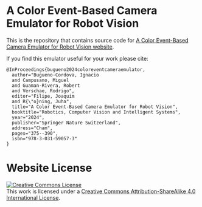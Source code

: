 # A Color Event-Based Camera Emulator for Robot Vision

This is the repository that contains source code for [A Color Event-Based Camera Emulator for Robot Vision website](https://color-event-camera-emulator.github.io).

If you find this emulator useful for your work please cite:
```
@InProceedings{bugueno2024coloreventcameraemulator,
  author="Bugueno-Cordova, Ignacio
  and Campusano, Miguel
  and Guaman-Rivera, Robert
  and Verschae, Rodrigo",
  editor="Filipe, Joaquim
  and R{\"o}ning, Juha",
  title="A Color Event-Based Camera Emulator for Robot Vision",
  booktitle="Robotics, Computer Vision and Intelligent Systems",
  year="2024",
  publisher="Springer Nature Switzerland",
  address="Cham",
  pages="375--390",
  isbn="978-3-031-59057-3"
}
```

# Website License
<a rel="license" href="http://creativecommons.org/licenses/by-sa/4.0/"><img alt="Creative Commons License" style="border-width:0" src="https://i.creativecommons.org/l/by-sa/4.0/88x31.png" /></a><br />This work is licensed under a <a rel="license" href="http://creativecommons.org/licenses/by-sa/4.0/">Creative Commons Attribution-ShareAlike 4.0 International License</a>.
